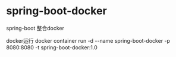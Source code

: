 # spring-boot-docker
spring-boot 整合docker

docker运行
docker container run -d --name spring-boot-docker -p 8080:8080 -t spring-boot-docker:1.0
